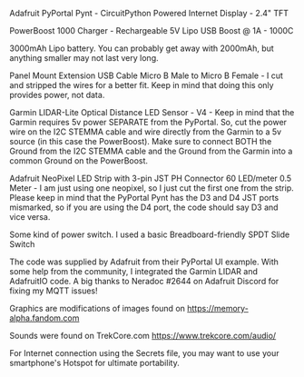 Adafruit PyPortal Pynt - CircuitPython Powered Internet Display - 2.4" TFT

PowerBoost 1000 Charger - Rechargeable 5V Lipo USB Boost @ 1A - 1000C

3000mAh Lipo battery. You can probably get away with 2000mAh, but anything smaller may not last very long.

Panel Mount Extension USB Cable Micro B Male to Micro B Female - I cut and stripped the wires for a better fit. Keep in mind that doing this only provides power, not data.

Garmin LIDAR-Lite Optical Distance LED Sensor - V4 - Keep in mind that the Garmin requires 5v power SEPARATE from the PyPortal. So, cut the power wire on the I2C STEMMA cable and wire directly from the Garmin to a 5v source (in this case the PowerBoost). Make sure to connect BOTH the Ground from the I2C STEMMA cable and the Ground from the Garmin into a common Ground on the PowerBoost.

Adafruit NeoPixel LED Strip with 3-pin JST PH Connector 60 LED/meter 0.5 Meter - I am just using one neopixel, so I just cut the first one from the strip. Please keep in mind that the PyPortal Pynt has the D3 and D4 JST ports mismarked, so if you are using the D4 port, the code should say D3 and vice versa.

Some kind of power switch. I used a basic Breadboard-friendly SPDT Slide Switch

The code was supplied by Adafruit from their PyPortal UI example. With some help from the community, I integrated the Garmin LIDAR and AdafruitIO code. A big thanks to Neradoc #2644 on Adafruit Discord for fixing my MQTT issues!

Graphics are modifications of images found on https://memory-alpha.fandom.com

Sounds were found on TrekCore.com https://www.trekcore.com/audio/

For Internet connection using the Secrets file, you may want to use your smartphone's Hotspot for ultimate portability.

